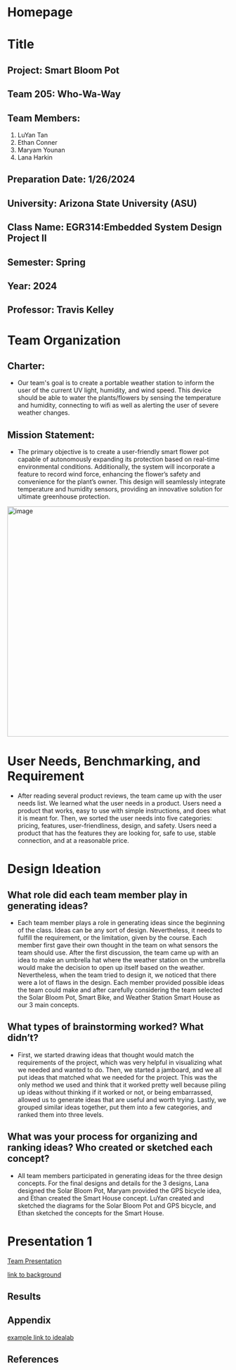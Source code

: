 # Homepage
# Title
## Project: Smart Bloom Pot
## Team 205: Who-Wa-Way
## Team Members:
1. LuYan Tan
1. Ethan Conner
1. Maryam Younan
1. Lana Harkin
## Preparation Date: 1/26/2024
## University: Arizona State University (ASU)
## Class Name: EGR314:Embedded System Design Project II
## Semester: Spring
## Year: 2024
## Professor: Travis Kelley

# Team Organization
## Charter:
* Our team's goal is to create a portable weather station to inform the user of the current UV light, humidity, and wind speed. This device should be able to water the plants/flowers by sensing the temperature and humidity, connecting to wifi as well as alerting the user of severe weather changes. 
## Mission Statement:
* The primary objective is to create a user-friendly smart flower pot capable of autonomously expanding its protection based on real-time environmental conditions. Additionally, the system will incorporate a feature to record wind force, enhancing the flower’s safety and convenience for the plant’s owner. This design will seamlessly integrate temperature and humidity sensors, providing an innovative solution for ultimate greenhouse protection.

<img width="524" alt="image" src="https://github.com/WhoWaWay/WhoWaWay.github.io/assets/157083035/c4fe653e-c9f0-44e4-99d8-6589e265a104">


##

# User Needs, Benchmarking, and Requirement
* After reading several product reviews, the team came up with the user needs list. We learned what the user needs in a product. Users need a product that works, easy to use with simple instructions, and does what it is meant for. Then, we sorted the user needs into five categories: pricing, features, user-friendliness, design, and safety. Users need a product that has the features they are looking for, safe to use, stable connection, and at a reasonable price. 

# Design Ideation
## What role did each team member play in generating ideas?
* Each team member plays a role in generating ideas since the beginning of the class. Ideas can be any sort of design. Nevertheless, it needs to fulfill the requirement, or the limitation, given by the course. Each member first gave their own thought in the team on what sensors the team should use. After the first discussion, the team came up with an idea to make an umbrella hat where the weather station on the umbrella would make the decision to open up itself based on the weather. Nevertheless, when the team tried to design it, we noticed that there were a lot of flaws in the design. Each member provided possible ideas the team could make and after carefully considering the team selected the Solar Bloom Pot, Smart Bike, and Weather Station Smart House as our 3 main concepts.

## What types of brainstorming worked? What didn’t?
* First, we started drawing ideas that thought would match the requirements of the project, which was very helpful in visualizing what we needed and wanted to do. Then, we started a jamboard, and we all put ideas that matched what we needed for the project. This was the only method we used and think that it worked pretty well because piling up ideas without thinking if it worked or not, or being embarrassed, allowed us to generate ideas that are useful and worth trying. Lastly, we grouped similar ideas together, put them into a few categories, and ranked them into three levels.

## What was your process for organizing and ranking ideas? Who created or sketched each concept?
* All team members participated in generating ideas for the three design concepts. For the final designs and details for the 3 designs, Lana designed the Solar Bloom Pot, Maryam provided the GPS bicycle idea, and Ethan created the Smart House concept. LuYan created and sketched the diagrams for the Solar Bloom Pot and GPS bicycle, and Ethan sketched the concepts for the Smart House.

# Presentation 1
[Team Presentation](Presentation.md)

[link to background](/background.md)

## Results



## Appendix
[example link to idealab](https://idealab.asu.edu)


## References
